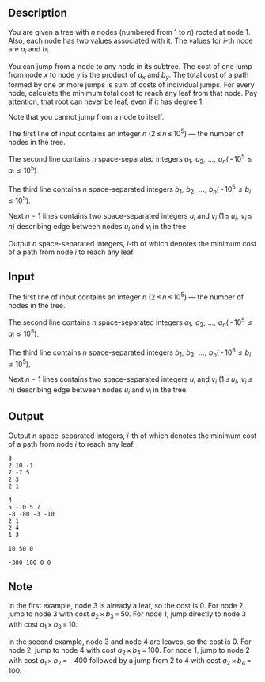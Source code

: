 ## Description

<div><p>You are given a tree with <span class="tex-span"><i>n</i></span> nodes (numbered from <span class="tex-span">1</span> to <span class="tex-span"><i>n</i></span>) rooted at node <span class="tex-span">1</span>. Also, each node has two values associated with it. The values for <span class="tex-span"><i>i</i></span>-th node are <span class="tex-span"><i>a</i><sub class="lower-index"><i>i</i></sub></span> and <span class="tex-span"><i>b</i><sub class="lower-index"><i>i</i></sub></span>.</p><p>You can jump from a node to any node in its subtree. The cost of one jump from node <span class="tex-span"><i>x</i></span> to node <span class="tex-span"><i>y</i></span> is the product of <span class="tex-span"><i>a</i><sub class="lower-index"><i>x</i></sub></span> and <span class="tex-span"><i>b</i><sub class="lower-index"><i>y</i></sub></span>. The total cost of a path formed by one or more jumps is sum of costs of individual jumps. For every node, calculate the minimum total cost to reach any leaf from that node. Pay attention, that root can never be leaf, even if it has degree <span class="tex-span">1</span>.</p><p>Note that you cannot jump from a node to itself.</p></div><div class="input-specification"><p>The first line of input contains an integer <span class="tex-span"><i>n</i></span> (<span class="tex-span">2 ≤ <i>n</i> ≤ 10<sup class="upper-index">5</sup></span>)&nbsp;— the number of nodes in the tree.</p><p>The second line contains <span class="tex-span"><i>n</i></span> space-separated integers <span class="tex-span"><i>a</i><sub class="lower-index">1</sub>,  <i>a</i><sub class="lower-index">2</sub>,  ...,  <i>a</i><sub class="lower-index"><i>n</i></sub>( - 10<sup class="upper-index">5</sup>  ≤  <i>a</i><sub class="lower-index"><i>i</i></sub>  ≤  10<sup class="upper-index">5</sup>)</span>.</p><p>The third line contains <span class="tex-span"><i>n</i></span> space-separated integers <span class="tex-span"><i>b</i><sub class="lower-index">1</sub>,  <i>b</i><sub class="lower-index">2</sub>,  ...,  <i>b</i><sub class="lower-index"><i>n</i></sub>( - 10<sup class="upper-index">5</sup>  ≤  <i>b</i><sub class="lower-index"><i>i</i></sub>  ≤  10<sup class="upper-index">5</sup>)</span>.</p><p>Next <span class="tex-span"><i>n</i>  -  1</span> lines contains two space-separated integers <span class="tex-span"><i>u</i><sub class="lower-index"><i>i</i></sub></span> and <span class="tex-span"><i>v</i><sub class="lower-index"><i>i</i></sub></span> (<span class="tex-span">1 ≤ <i>u</i><sub class="lower-index"><i>i</i></sub>,  <i>v</i><sub class="lower-index"><i>i</i></sub> ≤  <i>n</i></span>) describing edge between nodes <span class="tex-span"><i>u</i><sub class="lower-index"><i>i</i></sub></span> and <span class="tex-span"><i>v</i><sub class="lower-index"><i>i</i></sub></span> in the tree.</p></div><div class="output-specification"><p>Output <span class="tex-span"><i>n</i></span> space-separated integers, <span class="tex-span"><i>i</i></span>-th of which denotes the minimum cost of a path from node <span class="tex-span"><i>i</i></span> to reach any leaf.</p></div>

## Input

<p>The first line of input contains an integer <span class="tex-span"><i>n</i></span> (<span class="tex-span">2 ≤ <i>n</i> ≤ 10<sup class="upper-index">5</sup></span>)&nbsp;— the number of nodes in the tree.</p><p>The second line contains <span class="tex-span"><i>n</i></span> space-separated integers <span class="tex-span"><i>a</i><sub class="lower-index">1</sub>,  <i>a</i><sub class="lower-index">2</sub>,  ...,  <i>a</i><sub class="lower-index"><i>n</i></sub>( - 10<sup class="upper-index">5</sup>  ≤  <i>a</i><sub class="lower-index"><i>i</i></sub>  ≤  10<sup class="upper-index">5</sup>)</span>.</p><p>The third line contains <span class="tex-span"><i>n</i></span> space-separated integers <span class="tex-span"><i>b</i><sub class="lower-index">1</sub>,  <i>b</i><sub class="lower-index">2</sub>,  ...,  <i>b</i><sub class="lower-index"><i>n</i></sub>( - 10<sup class="upper-index">5</sup>  ≤  <i>b</i><sub class="lower-index"><i>i</i></sub>  ≤  10<sup class="upper-index">5</sup>)</span>.</p><p>Next <span class="tex-span"><i>n</i>  -  1</span> lines contains two space-separated integers <span class="tex-span"><i>u</i><sub class="lower-index"><i>i</i></sub></span> and <span class="tex-span"><i>v</i><sub class="lower-index"><i>i</i></sub></span> (<span class="tex-span">1 ≤ <i>u</i><sub class="lower-index"><i>i</i></sub>,  <i>v</i><sub class="lower-index"><i>i</i></sub> ≤  <i>n</i></span>) describing edge between nodes <span class="tex-span"><i>u</i><sub class="lower-index"><i>i</i></sub></span> and <span class="tex-span"><i>v</i><sub class="lower-index"><i>i</i></sub></span> in the tree.</p>

## Output

<p>Output <span class="tex-span"><i>n</i></span> space-separated integers, <span class="tex-span"><i>i</i></span>-th of which denotes the minimum cost of a path from node <span class="tex-span"><i>i</i></span> to reach any leaf.</p>





```input1
3
2 10 -1
7 -7 5
2 3
2 1

```




```input2
4
5 -10 5 7
-8 -80 -3 -10
2 1
2 4
1 3

```




```output1
10 50 0
```




```output2
-300 100 0 0
```



## Note

<p>In the first example, node <span class="tex-span">3</span> is already a leaf, so the cost is <span class="tex-span">0</span>. For node <span class="tex-span">2</span>, jump to node <span class="tex-span">3</span> with cost <span class="tex-span"><i>a</i><sub class="lower-index">2</sub> × <i>b</i><sub class="lower-index">3</sub> = 50</span>. For node <span class="tex-span">1</span>, jump directly to node <span class="tex-span">3</span> with cost <span class="tex-span"><i>a</i><sub class="lower-index">1</sub> × <i>b</i><sub class="lower-index">3</sub> = 10</span>.</p><p>In the second example, node <span class="tex-span">3</span> and node <span class="tex-span">4</span> are leaves, so the cost is <span class="tex-span">0</span>. For node <span class="tex-span">2</span>, jump to node <span class="tex-span">4</span> with cost <span class="tex-span"><i>a</i><sub class="lower-index">2</sub> × <i>b</i><sub class="lower-index">4</sub> = 100</span>. For node <span class="tex-span">1</span>, jump to node <span class="tex-span">2</span> with cost <span class="tex-span"><i>a</i><sub class="lower-index">1</sub> × <i>b</i><sub class="lower-index">2</sub> =  - 400</span> followed by a jump from <span class="tex-span">2</span> to <span class="tex-span">4</span> with cost <span class="tex-span"><i>a</i><sub class="lower-index">2</sub> × <i>b</i><sub class="lower-index">4</sub> = 100</span>.</p>
